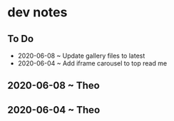 # dev notes

## To Do 

* 2020-06-08 ~ Update gallery files to latest
* 2020-06-04 ~ Add iframe carousel to top read me


## 2020-06-08 ~ Theo

## 2020-06-04 ~ Theo

